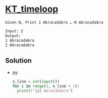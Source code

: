 # [KT_timeloop](https://open.kattis.com/problems/timeloop)

```en
Given N, Print 1 Abracadabra … N Abracadabra
```

```txt
Input: 2
Output:
1 Abracadabra
2 Abracadabra
```

## Solution

* py

  ```py
  n_line = int(input())
  for i in range(1, n_line + 1):
    print(f"{i} Abracadabra")
  ```
